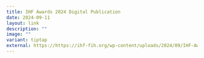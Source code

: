 ```yaml
---
title: IHF Awards 2024 Digital Publication
date: 2024-09-11
layout: link
description: ""
image: ""
variant: tiptap
external: https://https://ihf-fih.org/wp-content/uploads/2024/09/IHF-Awards-2024-Digital-Publication.pdf
---
```


